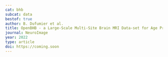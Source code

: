 ```yaml
---
cat: bhb
subcat: data
bestof: true
author: B. Dufumier et al.
title: OpenBHB - a Large-Scale Multi-Site Brain MRI Data-set for Age Prediction and Debiasin
journal: NeuroImage
year: 2022
type: article
doi: https://coming.soon
---
```


